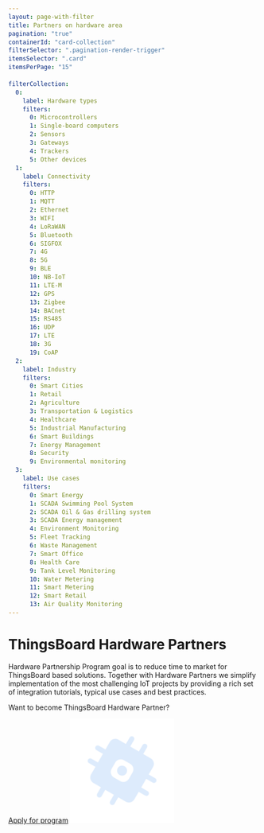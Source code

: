 ```yaml
---
layout: page-with-filter
title: Partners on hardware area
pagination: "true"
containerId: "card-collection"
filterSelector: ".pagination-render-trigger"
itemsSelector: ".card"
itemsPerPage: "15"

filterCollection:
  0:
    label: Hardware types
    filters:
      0: Microcontrollers
      1: Single-board computers
      2: Sensors
      3: Gateways
      4: Trackers
      5: Other devices
  1:
    label: Connectivity
    filters:
      0: HTTP
      1: MQTT
      2: Ethernet
      3: WIFI
      4: LoRaWAN
      5: Bluetooth
      6: SIGFOX
      7: 4G
      8: 5G
      9: BLE
      10: NB-IoT
      11: LTE-M
      12: GPS
      13: Zigbee
      14: BACnet
      15: RS485
      16: UDP
      17: LTE
      18: 3G
      19: CoAP
  2:
    label: Industry
    filters:
      0: Smart Cities
      1: Retail
      2: Agriculture
      3: Transportation & Logistics
      4: Healthcare
      5: Industrial Manufacturing
      6: Smart Buildings
      7: Energy Management
      8: Security
      9: Environmental monitoring
  3:
    label: Use cases
    filters:
      0: Smart Energy
      1: SCADA Swimming Pool System
      2: SCADA Oil & Gas drilling system
      3: SCADA Energy management
      4: Environment Monitoring
      5: Fleet Tracking
      6: Waste Management
      7: Smart Office
      8: Health Care
      9: Tank Level Monitoring
      10: Water Metering
      11: Smart Metering
      12: Smart Retail
      13: Air Quality Monitoring
---
```



<div class="hardware-hero">
    <div class="hardware-wrapper">
        <div class="hardware-hero-text">
            <h1>ThingsBoard Hardware Partners</h1>
            <p>Hardware Partnership Program goal is to reduce time to market for ThingsBoard based solutions. Together with Hardware Partners we simplify implementation of the most challenging IoT projects by providing a rich set of integration tutorials, typical use cases and best practices.</p>
        </div>
        <div class="hardware-hero-banner">
            <p>Want to become ThingsBoard Hardware Partner?</p>
            <a href="/partners/hardware/program/">Apply for program</a>
            <img src="/images/hardware-partners-icon.svg" width="210" height="210">
        </div>
    </div>
</div>
